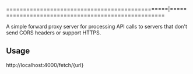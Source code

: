 ================================================|====================================================

A simple forward proxy server for processing API calls to servers that don't send CORS headers or support HTTPS.

## Usage

http://localhost:4000/fetch/{url}
